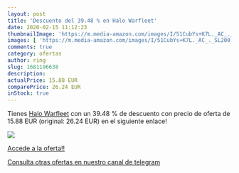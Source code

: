 ```yaml
---
layout: post
title: 'Descuento del 39.48 % en Halo Warfleet'
date: 2020-02-15 11:12:23
thumbnailImage: 'https://m.media-amazon.com/images/I/51CubYs+K7L._AC_._SL200_.jpg'
images: [ 'https://m.media-amazon.com/images/I/51CubYs+K7L._AC_._SL200_.jpg' ]
comments: true
category: ofertas
author: ring
slug: 1681196638
description:
actualPrice: 15.88 EUR
comparePrice: 26.24 EUR
inStock: true
---
```


Tienes [Halo Warfleet](https://www.amazon.com/dp/1681196638/?tag=redken08-20) con un 39.48 % de descuento con precio de oferta de 15.88 EUR (original: 26.24 EUR) en el siguiente enlace!

[![](https://m.media-amazon.com/images/I/51CubYs+K7L._AC_._SL200_.jpg)](https://www.amazon.com/dp/1681196638/?tag=redken08-20)

[Accede a la oferta!!](https://www.amazon.com/dp/1681196638/?tag=redken08-20)

[Consulta otras ofertas en nuestro canal de telegram](https://t.me/s/ofertas25)

